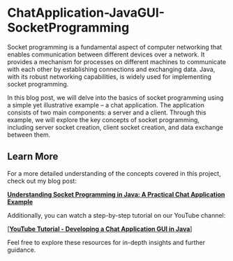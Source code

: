 # ChatApplication-JavaGUI-SocketProgramming
Socket programming is a fundamental aspect of computer networking that enables communication between different devices over a network. It provides a mechanism for processes on different machines to communicate with each other by establishing connections and exchanging data. Java, with its robust networking capabilities, is widely used for implementing socket programming.

In this blog post, we will delve into the basics of socket programming using a simple yet illustrative example – a chat application. The application consists of two main components: a server and a client. Through this example, we will explore the key concepts of socket programming, including server socket creation, client socket creation, and data exchange between them.

## Learn More

For a more detailed understanding of the concepts covered in this project, check out my blog post:

[**Understanding Socket Programming in Java: A Practical Chat Application Example**](https://chandrasamrat.hashnode.dev/understanding-socket-programming-in-java)

Additionally, you can watch a step-by-step tutorial on our YouTube channel:

[[**YouTube Tutorial - Developing a Chat Application GUI in Java**]](https://www.youtube.com/watch?v=st7qtH8ysCo&t=1958s)

Feel free to explore these resources for in-depth insights and further guidance.

